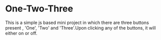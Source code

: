 # One-Two-Three
This is a simple js based mini project in which there are three buttons present , 'One', 'Two' and 'Three'.Upon clicking any of the buttons, it will either on or off.
